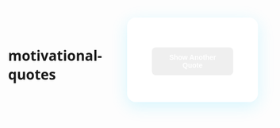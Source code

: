 # motivational-quotes
<?php
$quotes = [
    "The best way to get started is to quit talking and begin doing. – Walt Disney",
    "Don’t let yesterday take up too much of today. – Will Rogers",
    "It’s not whether you get knocked down, it’s whether you get up. – Vince Lombardi",
    "If you are working on something exciting, it will keep you motivated. – Steve Jobs",
    "Success is not in what you have, but who you are. – Bo Bennett",
    "The harder you work for something, the greater you’ll feel when you achieve it.",
    "Dream bigger. Do bigger.",
    "Don’t watch the clock; do what it does. Keep going. – Sam Levenson",
    "Great things never come from comfort zones.",
    "Push yourself, because no one else is going to do it for you."
];
$colors = [
    "#f7971e", "#ffd200", "#21d4fd", "#b721ff", "#43cea2", "#185a9d", "#f67280", "#c06c84"
];
$randomQuote = $quotes[array_rand($quotes)];
$randomColor = $colors[array_rand($colors)];
?>
<!DOCTYPE html>
<html>
<head>
    <title>Random Quote Generator</title>
    <style>
        body {
            background: linear-gradient(120deg, <?php echo $randomColor; ?>, #fff);
            min-height: 100vh;
            margin: 0;
            font-family: 'Segoe UI', Arial, sans-serif;
            display: flex;
            align-items: center;
            justify-content: center;
        }
        .quote-box {
            background: rgba(255,255,255,0.95);
            padding: 40px 50px;
            border-radius: 18px;
            box-shadow: 0 8px 32px rgba(33,212,253,0.18);
            max-width: 600px;
            text-align: center;
        }
        .quote {
            color: <?php echo $randomColor; ?>;
            font-size: 1.5em;
            font-style: italic;
            margin-bottom: 20px;
        }
        .refresh-btn {
            background: <?php echo $randomColor; ?>;
            color: #fff;
            border: none;
            padding: 12px 28px;
            border-radius: 8px;
            cursor: pointer;
            font-size: 1em;
            font-weight: bold;
            transition: background 0.3s;
        }
        .refresh-btn:hover {
            background: #222;
        }
    </style>
</head>
<body>
    <div class="quote-box">
        <div class="quote"><?php echo $randomQuote; ?></div>
        <form method="get">
            <button class="refresh-btn" type="submit">Show Another Quote</button>
        </form>
    </div>
</body>
</html>
